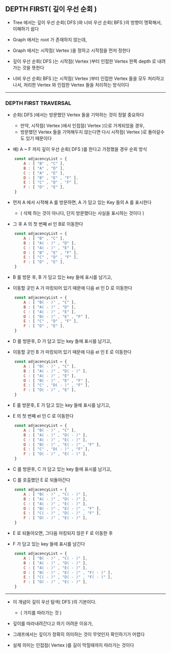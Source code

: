 ## DEPTH FIRST( 깊이 우선 순회 )

- Tree 에서는 깊이 우선 순회( DFS )와 너비 우선 순회( BFS )의 방향이 명확해서, 이해하기 쉽다


- Graph 에서는 root 가 존재하지 않는데, 


- Graph 에서는 시작점( Vertex )을 정하고 시작점을 먼저 정한다


- 깊이 우선 순회( DFS )는 시작점( Vertex )부터 인접한 Vertex 한쪽 depth 로 내려가는 것을 뜻한다


- 너비 우선 순회( BFS )는 시작점( Vertex )부터 인접한 Vertex 들을 모두 처리하고나서, 처리한 Vertex 와 인접한 Vertex 들을 처리하는 방식이다

---

### DEPTH FIRST TRAVERSAL

- 순회( DFS )에서는 방문했던 Vertex 들을 기억하는 것이 정말 중요하다
  - 만약, 시작점( Vertex )에서 인접점( Vertex )으로 가게되었을 경우, 
  - 방문했던 Vertex 들을 기억해두지 않는다면 다시 시작점( Vertex )로 돌아갈수도 있기 때문이다


- 예) A ~ F 까지 깊이 우선 순회( DFS )를 한다고 가정했을 경우 순회 방식

````javascript
    const adjacencyList = {
        A : [ "B" , "C" ],
        B : [ "A" , "D" ],
        C : [ "A" , "E" ],
        D : [ "B" , "E" , "F" ],
        E : [ "C" , "D" , "F" ],
        F : [ "D" , "E" ],
    }
````

- 먼저 A 에서 시작해 A 를 방문하면, A 가 담고 있는 Key 들의 A 를 표시한다
  - ( 삭제 하는 것이 아니다, 단지 방문했다는 사실을 표시하는 것이다 )


- 그 후 A 의 첫 번째 el 인 B로 이동한다

````javascript
    const adjacencyList = {
        A : [ "B" , "C" ],
        B : [ "A( - )" , "D" ],
        C : [ "A( - )" , "E" ],
        D : [ "B" , "E" , "F" ],
        E : [ "C" , "D" , "F" ],
        F : [ "D" , "E" ],
    }
````

- B 를 방문 후, B 가 담고 있는 key 들에 표시를 남기고, 


- 이동할 곳인 A 가 마킹되어 있기 때문에 다음 el 인 D 로 이동한다

````javascript
    const adjacencyList = {
        A : [ "B( - )" , "C" ],
        B : [ "A( - )" , "D" ],
        C : [ "A( - )" , "E" ],
        D : [ "B( - )" , "E" , "F" ],
        E : [ "C" , "D" , "F" ],
        F : [ "D" , "E" ],
    }
````

- D 를 방문후, D 가 담고 있는 key 들에 표시를 남기고,


- 이동할 곳인 B 가 마킹되어 있기 때문에 다음 el 인 E 로 이동한다

````javascript
    const adjacencyList = {
        A : [ "B( - )" , "C" ],
        B : [ "A( - )" , "D( - )" ],
        C : [ "A( - )" , "E" ],
        D : [ "B( - )" , "E" , "F" ],
        E : [ "C" , "D( - )" , "F" ],
        F : [ "D( - )" , "E" ],
    }
````

- E 를 방문후, E 가 담고 있는 key 들에 표시를 남기고,


- E 의 첫 번째 el 인 C 로 이동한다

````javascript
    const adjacencyList = {
        A : [ "B( - )" , "C" ],
        B : [ "A( - )" , "D( - )" ],
        C : [ "A( - )" , "E( - )" ],
        D : [ "B( - )" , "E( - )" , "F" ],
        E : [ "C" , "D( - )" , "F" ],
        F : [ "D( - )" , "E( - )" ],
    }
````
- C 를 방문후, C 가 담고 있는 key 들에 표시를 남기고,


- C 를 호출했던 E 로 되돌아간다

````javascript
    const adjacencyList = {
        A : [ "B( - )" , "C( - )" ],
        B : [ "A( - )" , "D( - )" ],
        C : [ "A( - )" , "E( - )" ],
        D : [ "B( - )" , "E( - )" , "F" ],
        E : [ "C( - )" , "D( - )" , "F" ],
        F : [ "D( - )" , "E( - )" ],
    }
````

- E 로 되돌아오면, 그다음 마킹되지 않은 F 로 이동한 후


- F 가 담고 있는 key 들에 표시를 남긴다
````javascript
    const adjacencyList = {
        A : [ "B( - )" , "C( - )" ],
        B : [ "A( - )" , "D( - )" ],
        C : [ "A( - )" , "E( - )" ],
        D : [ "B( - )" , "E( - )" , "F( - )" ],
        E : [ "C( - )" , "D( - )" , "F( - )" ],
        F : [ "D( - )" , "E( - )" ],
    }
````

---

- 이 개념이 깊이 우선 탐색( DFS )의 기본이다.
  - ( 가지를 따라가는 것 )


- 깊이를 따라내려간다고 하기 어려운 이유가,


- 그래프에서는 깊이가 정확히 의미하는 것이 무엇인지 확인하기가 어렵다


- 실제 의미는 인접점( Vertex )를 길이 막힐때까지 따라가는 것이다